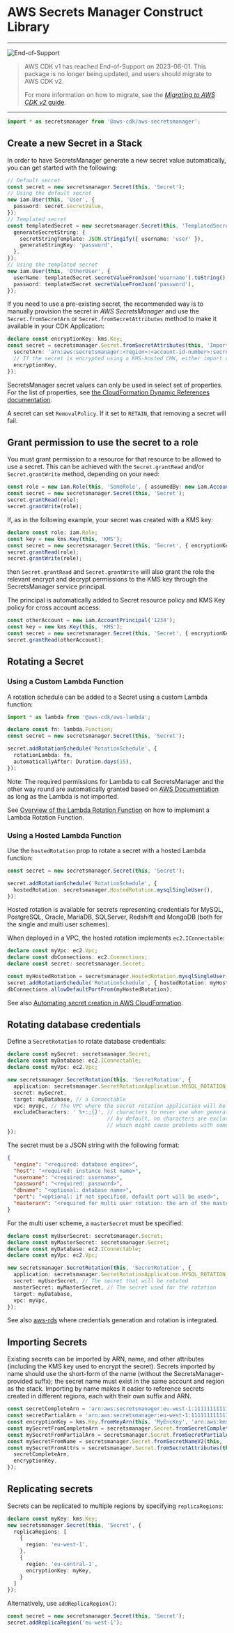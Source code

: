 # AWS Secrets Manager Construct Library
<!--BEGIN STABILITY BANNER-->

---

![End-of-Support](https://img.shields.io/badge/End--of--Support-critical.svg?style=for-the-badge)

> AWS CDK v1 has reached End-of-Support on 2023-06-01.
> This package is no longer being updated, and users should migrate to AWS CDK v2.
>
> For more information on how to migrate, see the [_Migrating to AWS CDK v2_ guide][doc].
>
> [doc]: https://docs.aws.amazon.com/cdk/v2/guide/migrating-v2.html

---

<!--END STABILITY BANNER-->

```ts nofixture
import * as secretsmanager from '@aws-cdk/aws-secretsmanager';
```

## Create a new Secret in a Stack

In order to have SecretsManager generate a new secret value automatically,
you can get started with the following:

```ts
// Default secret
const secret = new secretsmanager.Secret(this, 'Secret');
// Using the default secret
new iam.User(this, 'User', {
  password: secret.secretValue,
});
// Templated secret
const templatedSecret = new secretsmanager.Secret(this, 'TemplatedSecret', {
  generateSecretString: {
    secretStringTemplate: JSON.stringify({ username: 'user' }),
    generateStringKey: 'password',
  },
});
// Using the templated secret
new iam.User(this, 'OtherUser', {
  userName: templatedSecret.secretValueFromJson('username').toString(),
  password: templatedSecret.secretValueFromJson('password'),
});
```

If you need to use a pre-existing secret, the recommended way is to manually
provision the secret in *AWS SecretsManager* and use the `Secret.fromSecretArn`
or `Secret.fromSecretAttributes` method to make it available in your CDK Application:

```ts
declare const encryptionKey: kms.Key;
const secret = secretsmanager.Secret.fromSecretAttributes(this, 'ImportedSecret', {
  secretArn: 'arn:aws:secretsmanager:<region>:<account-id-number>:secret:<secret-name>-<random-6-characters>',
  // If the secret is encrypted using a KMS-hosted CMK, either import or reference that key:
  encryptionKey,
});
```

SecretsManager secret values can only be used in select set of properties. For the
list of properties, see [the CloudFormation Dynamic References documentation](https://docs.aws.amazon.com/AWSCloudFormation/latest/UserGuide/dynamic-references.html).

A secret can set `RemovalPolicy`. If it set to `RETAIN`, that removing a secret will fail.

## Grant permission to use the secret to a role

You must grant permission to a resource for that resource to be allowed to
use a secret. This can be achieved with the `Secret.grantRead` and/or `Secret.grantWrite`
 method, depending on your need:

```ts
const role = new iam.Role(this, 'SomeRole', { assumedBy: new iam.AccountRootPrincipal() });
const secret = new secretsmanager.Secret(this, 'Secret');
secret.grantRead(role);
secret.grantWrite(role);
```

If, as in the following example, your secret was created with a KMS key:

```ts
declare const role: iam.Role;
const key = new kms.Key(this, 'KMS');
const secret = new secretsmanager.Secret(this, 'Secret', { encryptionKey: key });
secret.grantRead(role);
secret.grantWrite(role);
```

then `Secret.grantRead` and `Secret.grantWrite` will also grant the role the
relevant encrypt and decrypt permissions to the KMS key through the
SecretsManager service principal.

The principal is automatically added to Secret resource policy and KMS Key policy for cross account access:

```ts
const otherAccount = new iam.AccountPrincipal('1234');
const key = new kms.Key(this, 'KMS');
const secret = new secretsmanager.Secret(this, 'Secret', { encryptionKey: key });
secret.grantRead(otherAccount);
```

## Rotating a Secret

### Using a Custom Lambda Function

A rotation schedule can be added to a Secret using a custom Lambda function:

```ts
import * as lambda from '@aws-cdk/aws-lambda';

declare const fn: lambda.Function;
const secret = new secretsmanager.Secret(this, 'Secret');

secret.addRotationSchedule('RotationSchedule', {
  rotationLambda: fn,
  automaticallyAfter: Duration.days(15),
});
```

Note: The required permissions for Lambda to call SecretsManager and the other way round are automatically granted based on [AWS Documentation](https://docs.aws.amazon.com/secretsmanager/latest/userguide/rotating-secrets-required-permissions.html) as long as the Lambda is not imported.

See [Overview of the Lambda Rotation Function](https://docs.aws.amazon.com/secretsmanager/latest/userguide/rotating-secrets-lambda-function-overview.html) on how to implement a Lambda Rotation Function.

### Using a Hosted Lambda Function

Use the `hostedRotation` prop to rotate a secret with a hosted Lambda function:

```ts
const secret = new secretsmanager.Secret(this, 'Secret');

secret.addRotationSchedule('RotationSchedule', {
  hostedRotation: secretsmanager.HostedRotation.mysqlSingleUser(),
});
```

Hosted rotation is available for secrets representing credentials for MySQL, PostgreSQL, Oracle,
MariaDB, SQLServer, Redshift and MongoDB (both for the single and multi user schemes).

When deployed in a VPC, the hosted rotation implements `ec2.IConnectable`:

```ts
declare const myVpc: ec2.Vpc;
declare const dbConnections: ec2.Connections;
declare const secret: secretsmanager.Secret;

const myHostedRotation = secretsmanager.HostedRotation.mysqlSingleUser({ vpc: myVpc });
secret.addRotationSchedule('RotationSchedule', { hostedRotation: myHostedRotation });
dbConnections.allowDefaultPortFrom(myHostedRotation);
```

See also [Automating secret creation in AWS CloudFormation](https://docs.aws.amazon.com/secretsmanager/latest/userguide/integrating_cloudformation.html).

## Rotating database credentials

Define a `SecretRotation` to rotate database credentials:

```ts
declare const mySecret: secretsmanager.Secret;
declare const myDatabase: ec2.IConnectable;
declare const myVpc: ec2.Vpc;

new secretsmanager.SecretRotation(this, 'SecretRotation', {
  application: secretsmanager.SecretRotationApplication.MYSQL_ROTATION_SINGLE_USER, // MySQL single user scheme
  secret: mySecret,
  target: myDatabase, // a Connectable
  vpc: myVpc, // The VPC where the secret rotation application will be deployed
  excludeCharacters: ' %+:;{}', // characters to never use when generating new passwords;
                                // by default, no characters are excluded,
                                // which might cause problems with some services, like DMS
});
```

The secret must be a JSON string with the following format:

```json
{
  "engine": "<required: database engine>",
  "host": "<required: instance host name>",
  "username": "<required: username>",
  "password": "<required: password>",
  "dbname": "<optional: database name>",
  "port": "<optional: if not specified, default port will be used>",
  "masterarn": "<required for multi user rotation: the arn of the master secret which will be used to create users/change passwords>"
}
```

For the multi user scheme, a `masterSecret` must be specified:

```ts
declare const myUserSecret: secretsmanager.Secret;
declare const myMasterSecret: secretsmanager.Secret;
declare const myDatabase: ec2.IConnectable;
declare const myVpc: ec2.Vpc;

new secretsmanager.SecretRotation(this, 'SecretRotation', {
  application: secretsmanager.SecretRotationApplication.MYSQL_ROTATION_MULTI_USER,
  secret: myUserSecret, // The secret that will be rotated
  masterSecret: myMasterSecret, // The secret used for the rotation
  target: myDatabase,
  vpc: myVpc,
});
```

See also [aws-rds](https://github.com/aws/aws-cdk/blob/master/packages/%40aws-cdk/aws-rds/README.md) where
credentials generation and rotation is integrated.

## Importing Secrets

Existing secrets can be imported by ARN, name, and other attributes (including the KMS key used to encrypt the secret).
Secrets imported by name should use the short-form of the name (without the SecretsManager-provided suffx);
the secret name must exist in the same account and region as the stack.
Importing by name makes it easier to reference secrets created in different regions, each with their own suffix and ARN.

```ts
const secretCompleteArn = 'arn:aws:secretsmanager:eu-west-1:111111111111:secret:MySecret-f3gDy9';
const secretPartialArn = 'arn:aws:secretsmanager:eu-west-1:111111111111:secret:MySecret'; // No Secrets Manager suffix
const encryptionKey = kms.Key.fromKeyArn(this, 'MyEncKey', 'arn:aws:kms:eu-west-1:111111111111:key/21c4b39b-fde2-4273-9ac0-d9bb5c0d0030');
const mySecretFromCompleteArn = secretsmanager.Secret.fromSecretCompleteArn(this, 'SecretFromCompleteArn', secretCompleteArn);
const mySecretFromPartialArn = secretsmanager.Secret.fromSecretPartialArn(this, 'SecretFromPartialArn', secretPartialArn);
const mySecretFromName = secretsmanager.Secret.fromSecretNameV2(this, 'SecretFromName', 'MySecret')
const mySecretFromAttrs = secretsmanager.Secret.fromSecretAttributes(this, 'SecretFromAttributes', {
  secretCompleteArn,
  encryptionKey,
});
```

## Replicating secrets

Secrets can be replicated to multiple regions by specifying `replicaRegions`:

```ts
declare const myKey: kms.Key;
new secretsmanager.Secret(this, 'Secret', {
  replicaRegions: [
    {
      region: 'eu-west-1',
    },
    {
      region: 'eu-central-1',
      encryptionKey: myKey,
    }
  ]
});
```

Alternatively, use `addReplicaRegion()`:

```ts
const secret = new secretsmanager.Secret(this, 'Secret');
secret.addReplicaRegion('eu-west-1');
```
